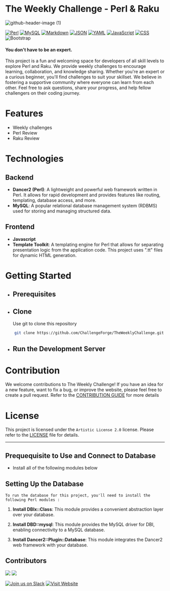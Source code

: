 # The Weekly Challenge - Perl & Raku

![github-header-image (1)](https://github.com/baimamboukar/theweeklychallenge/assets/49169158/38b15a3c-8754-4f5f-bcb5-7142cb8e08b6)

[![Perl](https://img.shields.io/badge/perl-logo?style=for-the-badge)](https://www.perl.org/) [![MySQL](https://img.shields.io/badge/mysql-logo?style=for-the-badge&color=blue)](https://dev.mysql.com/doc/) [![Markdown](https://img.shields.io/badge/Markdown-E34F26?style=for-the-badge&logo=Markdown&logoColor=white)](https://daringfireball.net/projects/markdown/) [![JSON](https://img.shields.io/badge/JSON-EDD07A?style=for-the-badge&logo=JSON&logoColor=white)](https://json.org/) [![YAML](https://img.shields.io/badge/YAML-A9B7C6?style=for-the-badge&logo=YAML&logoColor=white)](https://yaml.org/) [![JavaScript](https://img.shields.io/badge/JavaScript-F7DF1E?style=for-the-badge&logo=JavaScript&logoColor=white)](https://developer.mozilla.org/docs/Web/JavaScript) [![CSS](https://img.shields.io/badge/CSS-2EC4B6?style=for-the-badge&logo=CSS3&logoColor=white)](https://developer.mozilla.org/docs/Web/CSS) ![Bootstrap](https://img.shields.io/badge/Bootstrap-563D7C?style=for-the-badge&logo=bootstrap&logoColor=white)

#### You don't have to be an expert.

This project is a fun and welcoming space for developers of all skill levels to explore Perl and Raku. We provide weekly challenges to encourage learning, collaboration, and knowledge sharing. Whether you're an expert or a curious beginner, you'll find challenges to suit your skillset. We believe in fostering a supportive community where everyone can learn from each other. Feel free to ask questions, share your progress, and help fellow challengers on their coding journey.

# Features

- Weekly challenges
- Perl Review
- Raku Review

# Technologies

## Backend

- **Dancer2 (Perl)**: A lightweight and powerful web framework written in Perl. It allows for rapid development and provides features like routing, templating, database access, and more.
- **MySQL**: A popular relational database management system (RDBMS) used for storing and managing structured data.

## Frontend

- **Javascript**
- **Template Toolkit**: A templating engine for Perl that allows for separating presentation logic from the application code. This project uses ".tt" files for dynamic HTML generation.

# Getting Started

- ## Prerequisites

- ## Clone
  Use git to clone this repository

```Bash
    git clone https://github.com/ChallengeForge/TheWeeklyChallenge.git
```

- ## Run the Development Server

# Contribution

We welcome contributions to The Weekly Challenge! If you have an idea for a new feature, want to fix a bug, or improve the website, please feel free to create a pull request. Refer to the [CONTRIBUTION GUIDE](CONTRIBUTING.md) for more details

# License

This project is licensed under the `Artistic License 2.0` license. Please refer to the [LICENSE](LICENSE) file for details.

---

## Prequequisite to Use and Connect to Database

- Install all of the following modules below

## Setting Up the Database

`To run the database for this project, you'll need to install the following Perl modules :`

1. **Install DBIx::Class**: This module provides a convenient abstraction layer over your database.

2. **Install DBD::mysql**: This module provides the MySQL driver for DBI, enabling connectivity to a MySQL database.

3. **Install Dancer2::Plugin::Database**: This module integrates the Dancer2 web framework with your database.

## Contributors

[![](https://contrib.rocks/image?repo=ChallengeForge/TheWeeklyChallenge)](https://github.com/ChallengeForge/TheWeeklyChallenge/graphs/contributors)
[![](https://contrib.rock-s/image?repo=ChallengeForge/TheWeeklyChallenge)](https://github.com/ChallengeForge/TheWeeklyChallenge/graphs/contributors)

[![Join us on Slack](https://img.shields.io/badge/Join_us-Slack-informational?style=for-the-badge&logo=slack&logoColor=white)](https://join.slack.com/t/theweeklychal-udf4770/shared_invite/zt-2em4g2m29-WGd9LQc1YnNLyn_qHi6xLA)
[![Visit Website](https://img.shields.io/badge/Visit_Website-brightgreen?style=for-the-badge)](https://theweeklychallenge.org)
